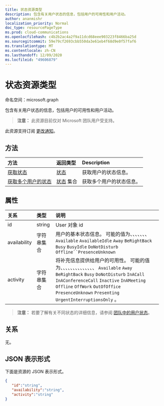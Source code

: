 ```yaml
---
title: 状态资源类型
description: 包含有关用户状态的信息，包括用户的可用性和用户活动。
author: ananmishr
localization_priority: Normal
doc_type: resourcePageType
ms.prod: cloud-communications
ms.openlocfilehash: c4b2b2ac4a2f9a11dcd68eee903223f8466ba25d
ms.sourcegitcommit: 59e79cf2693cbb550da3e61eb4f68d9e0f57faf6
ms.translationtype: MT
ms.contentlocale: zh-CN
ms.lasthandoff: 12/09/2020
ms.locfileid: "49606879"
---
```

# <a name="presence-resource-type"></a>状态资源类型

命名空间：microsoft.graph

包含有关用户状态的信息，包括用户的可用性和用户活动。

> **注意：** 此资源目前仅对 Microsoft 团队用户受支持。

此资源支持订阅 [更改通知](/graph/webhooks)。

## <a name="methods"></a>方法

| 方法                                                            | 返回类型                                       | Description                                  |
|:------------------------------------------------------------------|:--------------------------------------------------|:---------------------------------------------|
| [获取状态](../api/presence-get.md)     | [状态](../resources/presence.md)     | 获取用户的状态信息。
| [获取多个用户的状态](../api/cloudcommunications-getpresencesbyuserid.md)    |  [状态](../resources/presence.md) 集合     |  获取多个用户的状态信息。      |


## <a name="properties"></a>属性

| 关系        | 类型                                                 | 说明                                                         |
|:--------------------|:-----------------------------------------------------|:--------------------------------------------------------------------|
|id    |  string     |  User 对象 id   |
|availability    |  字符串集合   |   用户的基本状态信息。 可能的值为、、、、、、、 `Available` `AvailableIdle` `Away` `BeRightBack` `Busy` `BusyIdle` `DoNotDisturb` `Offline``PresenceUnknown`  |
|activity    |  字符串集合      |    将补充信息提供给用户的可用性。 可能的值为、、、、、、、、、、、、、、 `Available` `Away` `BeRightBack` `Busy` `DoNotDisturb` `InACall` `InAConferenceCall` `Inactive` `InAMeeting` `Offline` `OffWork` `OutOfOffice` `PresenceUnknown` `Presenting` `UrgentInterruptionsOnly` 。       |

>**注意：** 若要了解有关不同状态的详细信息，请参阅 [团队中的用户状态](/microsoftteams/presence-admins)。 

## <a name="relationships"></a>关系

无。

## <a name="json-representation"></a>JSON 表示形式

下面是资源的 JSON 表示形式。

<!-- {
  "blockType": "resource",
  "optionalProperties": [
  ],
  "@odata.type": "microsoft.graph.presence"
}-->
```json
{
   "id":"string",
   "availability":"string",
   "activity":"string"
}
```
